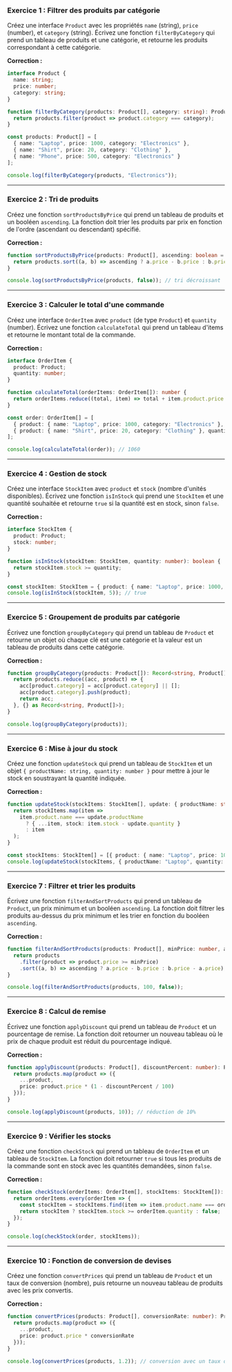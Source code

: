 ### Exercice 1 : Filtrer des produits par catégorie
Créez une interface `Product` avec les propriétés `name` (string), `price` (number), et `category` (string). Écrivez une fonction `filterByCategory` qui prend un tableau de produits et une catégorie, et retourne les produits correspondant à cette catégorie.

**Correction :**
```typescript
interface Product {
  name: string;
  price: number;
  category: string;
}

function filterByCategory(products: Product[], category: string): Product[] {
  return products.filter(product => product.category === category);
}

const products: Product[] = [
  { name: "Laptop", price: 1000, category: "Electronics" },
  { name: "Shirt", price: 20, category: "Clothing" },
  { name: "Phone", price: 500, category: "Electronics" }
];

console.log(filterByCategory(products, "Electronics"));
```

---

### Exercice 2 : Tri de produits
Créez une fonction `sortProductsByPrice` qui prend un tableau de produits et un booléen `ascending`. La fonction doit trier les produits par prix en fonction de l'ordre (ascendant ou descendant) spécifié.

**Correction :**
```typescript
function sortProductsByPrice(products: Product[], ascending: boolean = true): Product[] {
  return products.sort((a, b) => ascending ? a.price - b.price : b.price - a.price);
}

console.log(sortProductsByPrice(products, false)); // tri décroissant
```

---

### Exercice 3 : Calculer le total d'une commande
Créez une interface `OrderItem` avec `product` (de type `Product`) et `quantity` (number). Écrivez une fonction `calculateTotal` qui prend un tableau d'items et retourne le montant total de la commande.

**Correction :**
```typescript
interface OrderItem {
  product: Product;
  quantity: number;
}

function calculateTotal(orderItems: OrderItem[]): number {
  return orderItems.reduce((total, item) => total + item.product.price * item.quantity, 0);
}

const order: OrderItem[] = [
  { product: { name: "Laptop", price: 1000, category: "Electronics" }, quantity: 1 },
  { product: { name: "Shirt", price: 20, category: "Clothing" }, quantity: 3 }
];

console.log(calculateTotal(order)); // 1060
```

---

### Exercice 4 : Gestion de stock
Créez une interface `StockItem` avec `product` et `stock` (nombre d'unités disponibles). Écrivez une fonction `isInStock` qui prend une `StockItem` et une quantité souhaitée et retourne `true` si la quantité est en stock, sinon `false`.

**Correction :**
```typescript
interface StockItem {
  product: Product;
  stock: number;
}

function isInStock(stockItem: StockItem, quantity: number): boolean {
  return stockItem.stock >= quantity;
}

const stockItem: StockItem = { product: { name: "Laptop", price: 1000, category: "Electronics" }, stock: 10 };
console.log(isInStock(stockItem, 5)); // true
```

---

### Exercice 5 : Groupement de produits par catégorie
Écrivez une fonction `groupByCategory` qui prend un tableau de `Product` et retourne un objet où chaque clé est une catégorie et la valeur est un tableau de produits dans cette catégorie.

**Correction :**
```typescript
function groupByCategory(products: Product[]): Record<string, Product[]> {
  return products.reduce((acc, product) => {
    acc[product.category] = acc[product.category] || [];
    acc[product.category].push(product);
    return acc;
  }, {} as Record<string, Product[]>);
}

console.log(groupByCategory(products));
```

---

### Exercice 6 : Mise à jour du stock
Créez une fonction `updateStock` qui prend un tableau de `StockItem` et un objet `{ productName: string, quantity: number }` pour mettre à jour le stock en soustrayant la quantité indiquée.

**Correction :**
```typescript
function updateStock(stockItems: StockItem[], update: { productName: string, quantity: number }): StockItem[] {
  return stockItems.map(item => 
    item.product.name === update.productName 
      ? { ...item, stock: item.stock - update.quantity }
      : item
  );
}

const stockItems: StockItem[] = [{ product: { name: "Laptop", price: 1000, category: "Electronics" }, stock: 10 }];
console.log(updateStock(stockItems, { productName: "Laptop", quantity: 2 }));
```

---

### Exercice 7 : Filtrer et trier les produits
Écrivez une fonction `filterAndSortProducts` qui prend un tableau de `Product`, un prix minimum et un booléen `ascending`. La fonction doit filtrer les produits au-dessus du prix minimum et les trier en fonction du booléen `ascending`.

**Correction :**
```typescript
function filterAndSortProducts(products: Product[], minPrice: number, ascending: boolean = true): Product[] {
  return products
    .filter(product => product.price >= minPrice)
    .sort((a, b) => ascending ? a.price - b.price : b.price - a.price);
}

console.log(filterAndSortProducts(products, 100, false));
```

---

### Exercice 8 : Calcul de remise
Écrivez une fonction `applyDiscount` qui prend un tableau de `Product` et un pourcentage de remise. La fonction doit retourner un nouveau tableau où le prix de chaque produit est réduit du pourcentage indiqué.

**Correction :**
```typescript
function applyDiscount(products: Product[], discountPercent: number): Product[] {
  return products.map(product => ({
    ...product,
    price: product.price * (1 - discountPercent / 100)
  }));
}

console.log(applyDiscount(products, 10)); // réduction de 10%
```

---

### Exercice 9 : Vérifier les stocks
Créez une fonction `checkStock` qui prend un tableau de `OrderItem` et un tableau de `StockItem`. La fonction doit retourner `true` si tous les produits de la commande sont en stock avec les quantités demandées, sinon `false`.

**Correction :**
```typescript
function checkStock(orderItems: OrderItem[], stockItems: StockItem[]): boolean {
  return orderItems.every(orderItem => {
    const stockItem = stockItems.find(item => item.product.name === orderItem.product.name);
    return stockItem ? stockItem.stock >= orderItem.quantity : false;
  });
}

console.log(checkStock(order, stockItems));
```

---

### Exercice 10 : Fonction de conversion de devises
Créez une fonction `convertPrices` qui prend un tableau de `Product` et un taux de conversion (nombre), puis retourne un nouveau tableau de produits avec les prix convertis.

**Correction :**
```typescript
function convertPrices(products: Product[], conversionRate: number): Product[] {
  return products.map(product => ({
    ...product,
    price: product.price * conversionRate
  }));
}

console.log(convertPrices(products, 1.2)); // conversion avec un taux de 1.2
```

